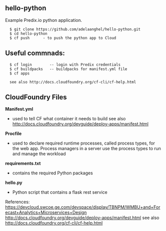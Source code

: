 ## hello-python
Example Predix.io python application.
```
  $ git clone https://github.com/adelaanghel/hello-python.git
  $ cd hello-python
  $ cf push      - to push the python app to Cloud
```

## Useful commnads:
```
  $ cf login        -- login with Predix credentials
  $ cf buildpacks   -- buildpacks for manifest.yml file
  $ cf apps

  see also http://docs.cloudfoundry.org/cf-cli/cf-help.html
```

## CloudFoundry Files
**Manifest.yml**
- used to tell CF what container it needs to build
  see also http://docs.cloudfoundry.org/devguide/deploy-apps/manifest.html

**Procfile**
- used to declare required runtime processes, called process types, for the web app. Process managers in a server use the process types to run and manage the workload

**requirements.txt**
- contains the required Python packages

**hello.py**
- Python script that contains a flask rest service

References:
https://devcloud.swcoe.ge.com/devspace/display/TBNPM/WMBU+and+Forecast+Analytics+Microservices+Design
http://docs.cloudfoundry.org/devguide/deploy-apps/manifest.html
see also http://docs.cloudfoundry.org/cf-cli/cf-help.html
